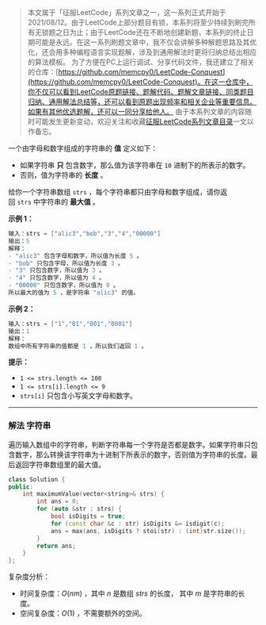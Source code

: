 > 本文属于「征服LeetCode」系列文章之一，这一系列正式开始于2021/08/12。由于LeetCode上部分题目有锁，本系列将至少持续到刷完所有无锁题之日为止；由于LeetCode还在不断地创建新题，本系列的终止日期可能是永远。在这一系列刷题文章中，我不仅会讲解多种解题思路及其优化，还会用多种编程语言实现题解，涉及到通用解法时更将归纳总结出相应的算法模板。
> <b></b>
> 为了方便在PC上运行调试、分享代码文件，我还建立了相关的仓库：[https://github.com/memcpy0/LeetCode-Conquest](https://github.com/memcpy0/LeetCode-Conquest)。在这一仓库中，你不仅可以看到LeetCode原题链接、题解代码、题解文章链接、同类题目归纳、通用解法总结等，还可以看到原题出现频率和相关企业等重要信息。如果有其他优选题解，还可以一同分享给他人。
> <b></b>
> 由于本系列文章的内容随时可能发生更新变动，欢迎关注和收藏[征服LeetCode系列文章目录](https://memcpy0.blog.csdn.net/article/details/119656559)一文以作备忘。

一个由字母和数字组成的字符串的 **值** 定义如下：
- 如果字符串 **只** 包含数字，那么值为该字符串在 `10` 进制下的所表示的数字。
- 否则，值为字符串的 **长度** 。

给你一个字符串数组 `strs` ，每个字符串都只由字母和数字组成，请你返回 `strs` 中字符串的 **最大值** 。

**示例 1：**
```java
输入：strs = ["alic3","bob","3","4","00000"]
输出：5
解释：
- "alic3" 包含字母和数字，所以值为长度 5 。
- "bob" 只包含字母，所以值为长度 3 。
- "3" 只包含数字，所以值为 3 。
- "4" 只包含数字，所以值为 4 。
- "00000" 只包含数字，所以值为 0 。
所以最大的值为 5 ，是字符串 "alic3" 的值。
```
**示例 2：**
```java
输入：strs = ["1","01","001","0001"]
输出：1
解释：
数组中所有字符串的值都是 1 ，所以我们返回 1 。
```
**提示：**
- `1 <= strs.length <= 100`
- `1 <= strs[i].length <= 9`
- `strs[i]` 只包含小写英文字母和数字。

---
### 解法 字符串
遍历输入数组中的字符串，判断字符串每一个字符是否都是数字。如果字符串只包含数字，那么转换该字符串为十进制下所表示的数字，否则值为字符串的长度。最后返回字符串数组里的最大值。
```cpp
class Solution {
public:
    int maximumValue(vector<string>& strs) {
        int ans = 0; 
        for (auto &str : strs) {
            bool isDigits = true; 
            for (const char &c : str) isDigits &= isdigit(c);
            ans = max(ans, isDigits ? stoi(str) : (int)str.size());
        }
        return ans;
    }
};
```
复杂度分析：
- 时间复杂度：$O(nm)$ ，其中 $n$ 是数组 $strs$ 的长度， 其中 $m$ 是字符串的长度。
- 空间复杂度：$O(1)$ ，不需要额外的空间。